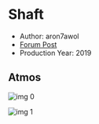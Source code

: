 # Shaft

* Author: aron7awol
* [Forum Post](https://www.avsforum.com/threads/bass-eq-for-filtered-movies.2995212/post-58237678)
* Production Year: 2019

## Atmos

![img 0](https://i.imgur.com/sjNqywW.jpg)

![img 1](https://i.imgur.com/g66QXUu.png)

